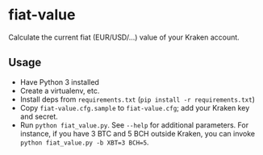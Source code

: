 fiat-value
==========

Calculate the current fiat (EUR/USD/...) value of your Kraken account.

Usage
-----

* Have Python 3 installed
* Create a virtualenv, etc.
* Install deps from `requirements.txt` (`pip install -r requirements.txt`)
* Copy `fiat-value.cfg.sample` to `fiat-value.cfg`; add your Kraken key and secret.
* Run `python fiat_value.py`. See `--help` for additional parameters.
  For instance, if you have 3 BTC and 5 BCH outside Kraken, you can invoke
  `python fiat_value.py -b XBT=3 BCH=5`.

